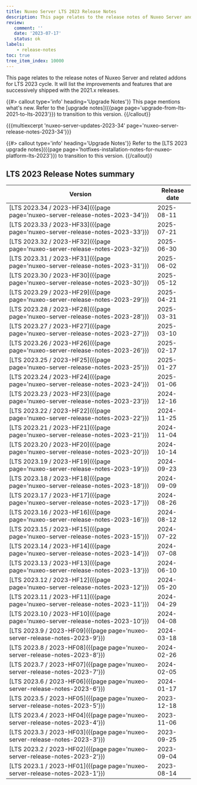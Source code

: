 ```yaml
---
title: Nuxeo Server LTS 2023 Release Notes
description: This page relates to the release notes of Nuxeo Server and related addons for the 2023 cycle.
review:
   comment: ''
   date: '2023-07-17'
   status: ok
labels:
    - release-notes
toc: true
tree_item_index: 10000
---
```


This page relates to the release notes of Nuxeo Server and related addons for LTS 2023 cycle. It will list the improvements and features that are successively shipped with the 2021.x releases.


{{#> callout type='info' heading='Upgrade Notes'}}
This page mentions what's new. Refer to the [upgrade notes]({{page page='upgrade-from-lts-2021-to-lts-2023'}}) to transition to this version.
{{/callout}}

{{{multiexcerpt 'nuxeo-server-updates-2023-34' page='nuxeo-server-release-notes-2023-34'}}}

{{#> callout type='info' heading='Upgrade Notes'}}
Refer to the [LTS 2023 upgrade notes]({{page page='hotfixes-installation-notes-for-nuxeo-platform-lts-2023'}}) to transition to this version.
{{/callout}}

## LTS 2023 Release Notes summary

| Version                                                                       | Release date                 |
| ----------------------------------------------------------------------------- | ---------------------------- |
| [LTS 2023.34 / 2023-HF34]({{page page='nuxeo-server-release-notes-2023-34'}}) | 2025-08-11 |
| [LTS 2023.33 / 2023-HF33]({{page page='nuxeo-server-release-notes-2023-33'}}) | 2025-07-21 |
| [LTS 2023.32 / 2023-HF32]({{page page='nuxeo-server-release-notes-2023-32'}}) | 2025-06-30 |
| [LTS 2023.31 / 2023-HF31]({{page page='nuxeo-server-release-notes-2023-31'}}) | 2025-06-02 |
| [LTS 2023.30 / 2023-HF30]({{page page='nuxeo-server-release-notes-2023-30'}}) | 2025-05-12 |
| [LTS 2023.29 / 2023-HF29]({{page page='nuxeo-server-release-notes-2023-29'}}) | 2025-04-21 |
| [LTS 2023.28 / 2023-HF28]({{page page='nuxeo-server-release-notes-2023-28'}}) | 2025-03-31 |
| [LTS 2023.27 / 2023-HF27]({{page page='nuxeo-server-release-notes-2023-27'}}) | 2025-03-10 |
| [LTS 2023.26 / 2023-HF26]({{page page='nuxeo-server-release-notes-2023-26'}}) | 2025-02-17 |
| [LTS 2023.25 / 2023-HF25]({{page page='nuxeo-server-release-notes-2023-25'}}) | 2025-01-27 |
| [LTS 2023.24 / 2023-HF24]({{page page='nuxeo-server-release-notes-2023-24'}}) | 2025-01-06 |
| [LTS 2023.23 / 2023-HF23]({{page page='nuxeo-server-release-notes-2023-23'}}) | 2024-12-16 |
| [LTS 2023.22 / 2023-HF22]({{page page='nuxeo-server-release-notes-2023-22'}}) | 2024-11-25 |
| [LTS 2023.21 / 2023-HF21]({{page page='nuxeo-server-release-notes-2023-21'}}) | 2024-11-04 |
| [LTS 2023.20 / 2023-HF20]({{page page='nuxeo-server-release-notes-2023-20'}}) | 2024-10-14 |
| [LTS 2023.19 / 2023-HF19]({{page page='nuxeo-server-release-notes-2023-19'}}) | 2024-09-23 |
| [LTS 2023.18 / 2023-HF18]({{page page='nuxeo-server-release-notes-2023-18'}}) | 2024-09-09 |
| [LTS 2023.17 / 2023-HF17]({{page page='nuxeo-server-release-notes-2023-17'}}) | 2024-08-26 |
| [LTS 2023.16 / 2023-HF16]({{page page='nuxeo-server-release-notes-2023-16'}}) | 2024-08-12 |
| [LTS 2023.15 / 2023-HF15]({{page page='nuxeo-server-release-notes-2023-15'}}) | 2024-07-22 |
| [LTS 2023.14 / 2023-HF14]({{page page='nuxeo-server-release-notes-2023-14'}}) | 2024-07-08 |
| [LTS 2023.13 / 2023-HF13]({{page page='nuxeo-server-release-notes-2023-13'}}) | 2024-06-10 |
| [LTS 2023.12 / 2023-HF12]({{page page='nuxeo-server-release-notes-2023-12'}}) | 2024-05-20 |
| [LTS 2023.11 / 2023-HF11]({{page page='nuxeo-server-release-notes-2023-11'}}) | 2024-04-29 |
| [LTS 2023.10 / 2023-HF10]({{page page='nuxeo-server-release-notes-2023-10'}}) | 2024-04-08 |
| [LTS 2023.9 / 2023-HF09]({{page page='nuxeo-server-release-notes-2023-9'}}) | 2024-03-18 |
| [LTS 2023.8 / 2023-HF08]({{page page='nuxeo-server-release-notes-2023-8'}}) | 2024-02-26 |
| [LTS 2023.7 / 2023-HF07]({{page page='nuxeo-server-release-notes-2023-7'}}) | 2024-02-05 |
| [LTS 2023.6 / 2023-HF06]({{page page='nuxeo-server-release-notes-2023-6'}}) | 2024-01-17 |
| [LTS 2023.5 / 2023-HF05]({{page page='nuxeo-server-release-notes-2023-5'}}) | 2023-12-18 |
| [LTS 2023.4 / 2023-HF04]({{page page='nuxeo-server-release-notes-2023-4'}}) | 2023-11-06 |
| [LTS 2023.3 / 2023-HF03]({{page page='nuxeo-server-release-notes-2023-3'}}) | 2023-09-25 |
| [LTS 2023.2 / 2023-HF02]({{page page='nuxeo-server-release-notes-2023-2'}}) | 2023-09-04 |
| [LTS 2023.1 / 2023-HF01]({{page page='nuxeo-server-release-notes-2023-1'}}) | 2023-08-14 |

































